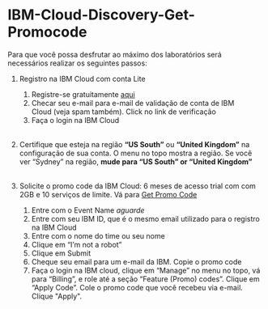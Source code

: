 # IBM-Cloud-Discovery-Get-Promocode

Para que você possa desfrutar ao máximo dos laboratórios será necessários realizar os seguintes passos:

1. Registro na IBM Cloud com conta Lite
   1. Registre-se gratuitamente [aqui](https://bluemix.net)
   2. Checar seu e-mail para e-mail de validação de conta de IBM Cloud (veja spam também). Click no link de verificação
   3. Faça o login na IBM Cloud<br><br>
   
2. Certifique que esteja na região **“US South”** ou **“United Kingdom”** na configuração de sua conta. O menu no topo mostra a região. Se você ver “Sydney” na região, **mude para “US South” or “United Kingdom”**<br><br>
   
3. Solicite o promo code da IBM Cloud: 6 meses de acesso trial com com 2GB e 10 serviços de limite. Vá para [Get Promo Code](#)
    1. Entre com o Event Name *aguarde*
    2. Entre com seu IBM ID, que é o mesmo email utilizado para o registro na IBM Cloud
    3. Entre com o nome do time ou seu nome
    4. Clique em “I’m not a robot”
    5. Clique em Submit
    6.  Cheque seu email para um e-mail da IBM. Copie o promo code
    7.  Faça o login na IBM cloud, clique em “Manage” no menu no topo, vá para “Billing”, e role até a seção “Feature (Promo) codes”. Clique em “Apply Code”. Cole o promo code que você recebeu via e-mail. Clique "Apply".